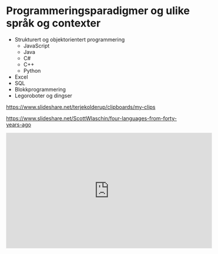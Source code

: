 # Programmeringsparadigmer og ulike språk og contexter

 - Strukturert og objektorientert programmering
    - JavaScript
    - Java
    - C#
    - C++
    - Python
 - Excel
 - SQL
 - Blokkprogrammering
 - Legoroboter og dingser

<a href="https://www.slideshare.net/terjekolderup/clipboards/my-clips">https://www.slideshare.net/terjekolderup/clipboards/my-clips</a>

<a href="https://www.slideshare.net/ScottWlaschin/four-languages-from-forty-years-ago">https://www.slideshare.net/ScottWlaschin/four-languages-from-forty-years-ago</a>

<iframe width="560" height="315" src="https://www.youtube.com/embed/0fpDlAEQio4" frameborder="0" allow="autoplay; encrypted-media" allowfullscreen></iframe>